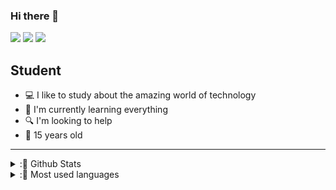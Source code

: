 ### Hi there 👋

[![](https://img.shields.io/badge/-@daviramosds-gray?style=for-the-badge&logo=instagram&logoColor=white&labelColor=8a3ab9)](https://www.instagram.com/daviramosds/) [![](https://img.shields.io/badge/-@daviramosds-gray?style=for-the-badge&logo=twitter&logoColor=white&labelColor=1DA1F2)](https://twitter.com/daviramosds/) [![](https://img.shields.io/badge/-davirds.dev-gray?style=for-the-badge&logo=gmail&logoColor=white&labelColor=D44638)](mailto:contact@davirds.dev)


## Student
- 💻 I like to study about the amazing world of technology
- 🧠 I'm currently learning everything
- 🔍 I'm looking to help
- 📅 15 years old
---
 
 <details>
  <summary>:📕 Github Stats</summary>
 
 ![daviramosds's github stats](https://github-readme-stats.vercel.app/api?username=daviramosds&show_icons=true&theme=dracula&hide_border=true)

</details>
 
  <details>
  <summary>:📘 Most used languages</summary>
 
  ![Top Langs](https://github-readme-stats.vercel.app/api/top-langs/?username=daviramosds&layout=compact&hide_border=true&theme=dracula)

</details>
